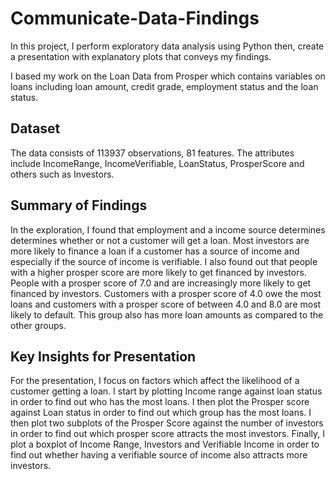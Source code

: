 # Communicate-Data-Findings
In this project, I perform exploratory data analysis using Python then, create a presentation with explanatory plots that conveys my findings.

I based my work on the Loan Data from Prosper which contains variables on loans including loan amount, credit grade, employment status and the loan status.
## Dataset
The data consists of 113937 observations, 81 features. The attributes include  IncomeRange, IncomeVerifiable, LoanStatus, ProsperScore and others such as Investors.

## Summary of Findings
In the exploration, I found that employment and a income source determines determines whether or not a customer will get a loan. Most investors are more likely to finance a loan if a customer has a source of income and especially if the source of income is verifiable. 
I also found out that people with a higher prosper score are more likely to get financed by investors. People with a prosper score of 7.0 and are increasingly more likely to get financed by investors.
Customers with a prosper score of 4.0 owe the most loans and customers with a prosper score of between 4.0 and 8.0 are most likely to default. This group also has more loan amounts as compared to the other groups.

## Key Insights for Presentation
For the presentation, I focus on factors which affect the likelihood of a customer getting a loan. I start by plotting Income range against loan status in order to find out who has the most loans. I then plot the Prosper score against Loan status in order to find out which group has the most loans. 
I then plot two subplots of the Prosper Score against the number of investors in order to find out which prosper score attracts the most investors.
Finally, I plot a boxplot of Income Range, Investors and Verifiable Income in order to find out whether having a verifiable source of income also attracts more investors.
